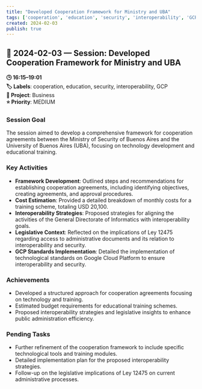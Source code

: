 ```yaml
---
title: "Developed Cooperation Framework for Ministry and UBA"
tags: ['cooperation', 'education', 'security', 'interoperability', 'GCP']
created: 2024-02-03
publish: true
---
```


## 📅 2024-02-03 — Session: Developed Cooperation Framework for Ministry and UBA

**🕒 16:15–19:01**  
**🏷️ Labels**: cooperation, education, security, interoperability, GCP  
**📂 Project**: Business  
**⭐ Priority**: MEDIUM  


### Session Goal
The session aimed to develop a comprehensive framework for cooperation agreements between the Ministry of Security of Buenos Aires and the University of Buenos Aires (UBA), focusing on technology development and educational training.

### Key Activities
- **Framework Development**: Outlined steps and recommendations for establishing cooperation agreements, including identifying objectives, creating agreements, and approval procedures.
- **Cost Estimation**: Provided a detailed breakdown of monthly costs for a training scheme, totaling USD 20,100.
- **Interoperability Strategies**: Proposed strategies for aligning the activities of the General Directorate of Informatics with interoperability goals.
- **Legislative Context**: Reflected on the implications of Ley 12475 regarding access to administrative documents and its relation to interoperability and security.
- **GCP Standards Implementation**: Detailed the implementation of technological standards on Google Cloud Platform to ensure interoperability and security.

### Achievements
- Developed a structured approach for cooperation agreements focusing on technology and training.
- Estimated budget requirements for educational training schemes.
- Proposed interoperability strategies and legislative insights to enhance public administration efficiency.

### Pending Tasks
- Further refinement of the cooperation framework to include specific technological tools and training modules.
- Detailed implementation plan for the proposed interoperability strategies.
- Follow-up on the legislative implications of Ley 12475 on current administrative processes.
